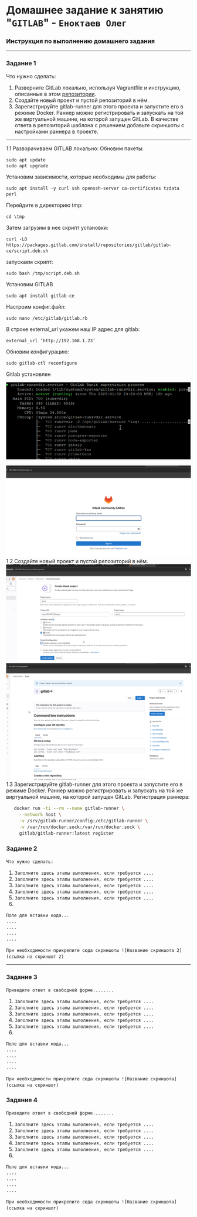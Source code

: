 # Домашнее задание к занятию "`GITLAB`" - `Еноктаев Олег`


### Инструкция по выполнению домашнего задания

  
---

### Задание 1

Что нужно сделать:

1. Разверните GitLab локально, используя Vagrantfile и инструкцию, описанные в этом [репозитории](https://github.com/netology-code/sdvps-materials/tree/main/gitlab).
2. Создайте новый проект и пустой репозиторий в нём.
3. Зарегистрируйте gitlab-runner для этого проекта и запустите его в режиме Docker. Раннер можно регистрировать и запускать на той же виртуальной машине, на которой запущен GitLab.
В качестве ответа в репозиторий шаблона с решением добавьте скриншоты с настройками раннера в проекте.

---
1.1 Разворачиваем GITLAB локально:
Обновим пакеты:
```
sudo apt update
sudo apt upgrade
```
Установим зависимости, которые необходимы для работы:
```
sudo apt install -y curl ssh openssh-server ca-certificates tzdata perl
```
Перейдите в директорию tmp:
```
cd \tmp
```
Затем загрузим в нее скрипт установки:
```
curl -LO https://packages.gitlab.com/install/repositories/gitlab/gitlab-ce/script.deb.sh

```
запускаем скрипт:
```
sudo bash /tmp/script.deb.sh
```
Установим GITLAB
```
sudo apt install gitlab-ce
```
Настроим конфиг.файл:
```
sudo nano /etc/gitlab/gitlab.rb
```
В строке external_url укажем наш IP адрес для gitlab:
```
external_url ‘http://192.168.1.23’
```
Обновим конфигурацию:
```
sudo gitlab-ctl reconfigure
```
Gitlab установлен

![служба](https://github.com/incid3nt/gitlab/blob/main/screen/putty_8yLs8pIumF.png)

![браузер](https://github.com/incid3nt/gitlab/blob/main/screen/chrome_ewTHKGtmFK.png)
1.2 Создайте новый проект и пустой репозиторий в нём.
![Репозиторий](https://github.com/incid3nt/gitlab/blob/main/screen/chrome_oRq4LZiU0g.png)
![Репозиторий](https://github.com/incid3nt/gitlab/blob/main/screen/chrome_pqkO34xCxE.png)
1.3 Зарегистрируйте gitlab-runner для этого проекта и запустите его в режиме Docker. Раннер можно регистрировать и запускать на той же виртуальной машине, на которой запущен GitLab.
Регистрация раннера:
```bash
   docker run -ti --rm --name gitlab-runner \
     --network host \
     -v /srv/gitlab-runner/config:/etc/gitlab-runner \
     -v /var/run/docker.sock:/var/run/docker.sock \
     gitlab/gitlab-runner:latest register
```
### Задание 2

`Что нужно сделать:`

1. `Заполните здесь этапы выполнения, если требуется ....`
2. `Заполните здесь этапы выполнения, если требуется ....`
3. `Заполните здесь этапы выполнения, если требуется ....`
4. `Заполните здесь этапы выполнения, если требуется ....`
5. `Заполните здесь этапы выполнения, если требуется ....`
6. 

```
Поле для вставки кода...
....
....
....
....
```

`При необходимости прикрепитe сюда скриншоты
![Название скриншота 2](ссылка на скриншот 2)`


---

### Задание 3

`Приведите ответ в свободной форме........`

1. `Заполните здесь этапы выполнения, если требуется ....`
2. `Заполните здесь этапы выполнения, если требуется ....`
3. `Заполните здесь этапы выполнения, если требуется ....`
4. `Заполните здесь этапы выполнения, если требуется ....`
5. `Заполните здесь этапы выполнения, если требуется ....`
6. 

```
Поле для вставки кода...
....
....
....
....
```

`При необходимости прикрепитe сюда скриншоты
![Название скриншота](ссылка на скриншот)`

### Задание 4

`Приведите ответ в свободной форме........`

1. `Заполните здесь этапы выполнения, если требуется ....`
2. `Заполните здесь этапы выполнения, если требуется ....`
3. `Заполните здесь этапы выполнения, если требуется ....`
4. `Заполните здесь этапы выполнения, если требуется ....`
5. `Заполните здесь этапы выполнения, если требуется ....`
6. 

```
Поле для вставки кода...
....
....
....
....
```

`При необходимости прикрепитe сюда скриншоты
![Название скриншота](ссылка на скриншот)`
